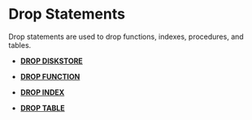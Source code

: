 # Drop Statements

Drop statements are used to drop functions, indexes, procedures, and tables.

-   **[DROP DISKSTORE](drop-diskstore.md)**

-   **[DROP FUNCTION](drop-function.md)**

-   **[DROP INDEX](drop-index.md)**

-   **[DROP TABLE](drop-table.md)**